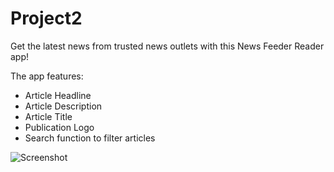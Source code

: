 # Project2

Get the latest news from trusted news outlets with this News Feeder Reader app!

The app features:
 - Article Headline
 - Article Description
 - Article Title
 - Publication Logo
 - Search function to filter articles
 
 ![Screenshot](https://github.com/Richel325/Project2/tree/master/NewsFeed-Project2-RichelCuyler/Images?raw=true)
